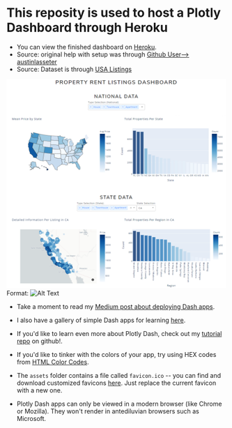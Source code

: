 # This reposity is used to host a Plotly Dashboard through Heroku

* You can view the finished dashboard on [Heroku](https://listingsdashboarddv2.herokuapp.com/).
* Source: original help with setup was through [Github User--> austinlasseter](https://github.com/austinlasseter/plotly_dash_tutorial)
* Source: Dataset is through [USA Listings](https://www.kaggle.com/austinreese/usa-housing-listings)

![Dashboard](/assets/propertylistingsdashboar_illustration.png)
Format: ![Alt Text](https://listingsdashboarddv2.herokuapp.com/)


* Take a moment to read my [Medium post about deploying Dash apps](https://medium.com/@austinlasseter/how-to-deploy-a-simple-plotly-dash-app-to-heroku-622a2216eb73).
* I also have a gallery of simple Dash apps for learning [here](https://github.com/austinlasseter/plotly_dash_tutorial/blob/master/06%20Heroku%20examples/list%20of%20resources.md).

* If you'd like to learn even more about Plotly Dash, check out my [tutorial repo](https://github.com/austinlasseter/plotly_dash_tutorial) on github!.
* If you'd like to tinker with the colors of your app, try using HEX codes from [HTML Color Codes](https://htmlcolorcodes.com/).
* The `assets` folder contains a file called `favicon.ico` -- you can find and download customized favicons [here](https://www.favicon.cc/). Just replace the current favicon with a new one.
* Plotly Dash apps can only be viewed in a modern browser (like Chrome or Mozilla). They won't render in antediluvian browsers such as Microsoft.
